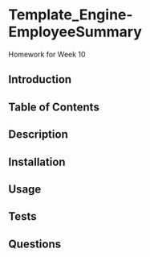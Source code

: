 # Template_Engine-EmployeeSummary
Homework for Week 10

## Introduction

## Table of Contents

## Description

## Installation

## Usage

## Tests

## Questions